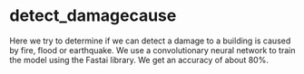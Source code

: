 # detect_damagecause
Here we try to determine if we can detect a damage to a building is caused by fire, flood or earthquake. We use a convolutionary neural network to train the model using the Fastai library. We get an accuracy of about 80%.
